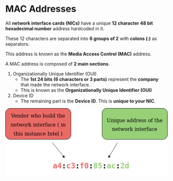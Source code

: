 # MAC Addresses

All **network interface cards (NICs)** have a unique **12 character 48 bit hexadecimal number** address hardcoded in it.

These 12 characters are separated into **6 groups of 2** with **colons (:)** as separators.

This address is known as the **Media Access Control (MAC)** address.

A MAC address is composed of **2 main sections**.
1. Organizationally Unique Identifier (OUI)
    - The **1st 24 bits (6 characters or 3 parts)** represent the **company** that made the network interface.
    - This is known as the **Organizationally Unique Identifier (OUI)**
2. Device ID
    - The remaining part is the **Device ID**. This is **unique to your NIC**.

![mac_address](assets/mac_address.png)